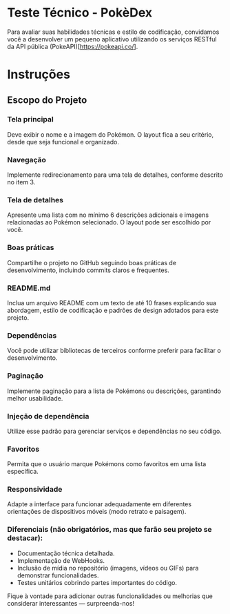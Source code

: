 # Teste Técnico - PokèDex

Para avaliar suas habilidades técnicas e estilo de codificação, convidamos você a desenvolver um pequeno aplicativo utilizando os serviços RESTful da API pública (PokeAPI)[https://pokeapi.co/].

# Instruções

## Escopo do Projeto

### Tela principal
Deve exibir o nome e a imagem do Pokémon. O layout fica a seu critério, desde que seja funcional e organizado.

### Navegação
Implemente redirecionamento para uma tela de detalhes, conforme descrito no item 3.

### Tela de detalhes
Apresente uma lista com no mínimo 6 descrições adicionais e imagens relacionadas ao Pokémon selecionado. O layout pode ser escolhido por você.

### Boas práticas
Compartilhe o projeto no GitHub seguindo boas práticas de desenvolvimento, incluindo commits claros e frequentes.

### README.md
Inclua um arquivo README com um texto de até 10 frases explicando sua abordagem, estilo de codificação e padrões de design adotados para este projeto.

### Dependências
Você pode utilizar bibliotecas de terceiros conforme preferir para facilitar o desenvolvimento.

### Paginação
Implemente paginação para a lista de Pokémons ou descrições, garantindo melhor usabilidade.

### Injeção de dependência
Utilize esse padrão para gerenciar serviços e dependências no seu código.

### Favoritos
Permita que o usuário marque Pokémons como favoritos em uma lista específica.

### Responsividade
Adapte a interface para funcionar adequadamente em diferentes orientações de dispositivos móveis (modo retrato e paisagem).

### Diferenciais (não obrigatórios, mas que farão seu projeto se destacar):

- Documentação técnica detalhada.
- Implementação de WebHooks.
- Inclusão de mídia no repositório (imagens, vídeos ou GIFs) para demonstrar funcionalidades.
- Testes unitários cobrindo partes importantes do código.

Fique à vontade para adicionar outras funcionalidades ou melhorias que considerar interessantes — surpreenda-nos!
